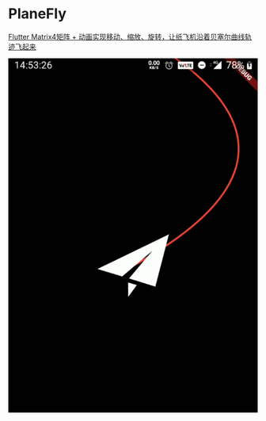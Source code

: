 # PlaneFly

[Flutter Matrix4矩阵 + 动画实现移动、缩放、旋转，让纸飞机沿着贝塞尔曲线轨迹飞起来](https://juejin.cn/post/6924591088040673294)

![image](./gif/Plane%20Fly.gif)
